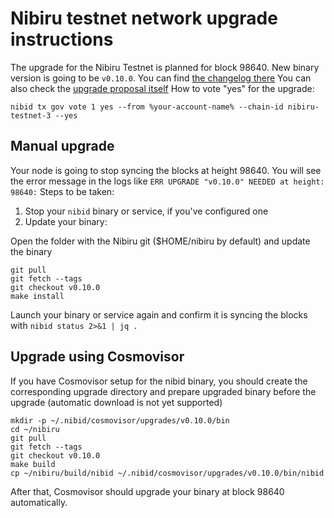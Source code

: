 # Nibiru testnet network upgrade instructions

The upgrade for the Nibiru Testnet is planned for block 98640. New binary version is going to be `v0.10.0`. You can find [the changelog there](https://github.com/NibiruChain/nibiru/releases/tag/v0.10.0)
You can also check the [upgrade proposal itself](http://ec2-54-221-169-63.compute-1.amazonaws.com:3003/proposals/1)
How to vote "yes" for the upgrade:
```
nibid tx gov vote 1 yes --from %your-account-name% --chain-id nibiru-testnet-3 --yes 
```

## Manual upgrade

Your node is going to stop syncing the blocks at height 98640. You will see the error message in the logs like `ERR UPGRADE "v0.10.0" NEEDED at height: 98640:`
Steps to be taken:
1. Stop your `nibid` binary or service, if you've configured one
2. Update your binary:

Open the folder with the Nibiru git ($HOME/nibiru by default) and update the binary
```
git pull
git fetch --tags
git checkout v0.10.0
make install
```

Launch your binary or service again and confirm it is syncing the blocks with `nibid status 2>&1 | jq .`

## Upgrade using Cosmovisor

If you have Cosmovisor setup for the nibid binary, you should create the corresponding upgrade directory and prepare upgraded binary before the upgrade (automatic download is not yet supported)

```
mkdir -p ~/.nibid/cosmovisor/upgrades/v0.10.0/bin
cd ~/nibiru
git pull
git fetch --tags
git checkout v0.10.0
make build
cp ~/nibiru/build/nibid ~/.nibid/cosmovisor/upgrades/v0.10.0/bin/nibid
```

After that, Cosmovisor should upgrade your binary at block 98640 automatically.
